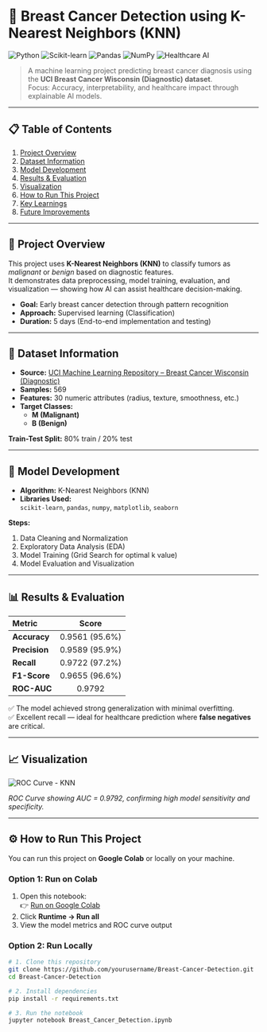 # 🧠 Breast Cancer Detection using K-Nearest Neighbors (KNN)

![Python](https://img.shields.io/badge/Python-3.10-blue?logo=python)
![Scikit-learn](https://img.shields.io/badge/Scikit--learn-Model-orange?logo=scikitlearn)
![Pandas](https://img.shields.io/badge/Pandas-Data%20Processing-yellow?logo=pandas)
![NumPy](https://img.shields.io/badge/NumPy-Math%20Computations-lightgrey?logo=numpy)
![Healthcare AI](https://img.shields.io/badge/Healthcare%20AI-Biomedical%20Analytics-green)

> A machine learning project predicting breast cancer diagnosis using the **UCI Breast Cancer Wisconsin (Diagnostic) dataset**.  
> Focus: Accuracy, interpretability, and healthcare impact through explainable AI models.

---

## 📋 Table of Contents
1. [Project Overview](#project-overview)
2. [Dataset Information](#dataset-information)
3. [Model Development](#model-development)
4. [Results & Evaluation](#results--evaluation)
5. [Visualization](#visualization)
6. [How to Run This Project](#how-to-run-this-project)
7. [Key Learnings](#key-learnings)
8. [Future Improvements](#future-improvements)

---

## 🚀 Project Overview

This project uses **K-Nearest Neighbors (KNN)** to classify tumors as *malignant* or *benign* based on diagnostic features.  
It demonstrates data preprocessing, model training, evaluation, and visualization — showing how AI can assist healthcare decision-making.

- **Goal:** Early breast cancer detection through pattern recognition  
- **Approach:** Supervised learning (Classification)  
- **Duration:** 5 days (End-to-end implementation and testing)  

---

## 🧩 Dataset Information

- **Source:** [UCI Machine Learning Repository – Breast Cancer Wisconsin (Diagnostic)](https://archive.ics.uci.edu/ml/datasets/Breast+Cancer+Wisconsin+%28Diagnostic%29)
- **Samples:** 569
- **Features:** 30 numeric attributes (radius, texture, smoothness, etc.)
- **Target Classes:**  
  - **M (Malignant)**  
  - **B (Benign)**  

**Train-Test Split:** 80% train / 20% test

---

## 🧠 Model Development

- **Algorithm:** K-Nearest Neighbors (KNN)
- **Libraries Used:**  
  `scikit-learn`, `pandas`, `numpy`, `matplotlib`, `seaborn`

**Steps:**
1. Data Cleaning and Normalization  
2. Exploratory Data Analysis (EDA)  
3. Model Training (Grid Search for optimal k value)  
4. Model Evaluation and Visualization  

---

## 📊 Results & Evaluation

| Metric | Score |
|:-------|:------:|
| **Accuracy** | 0.9561 (95.6%) |
| **Precision** | 0.9589 (95.9%) |
| **Recall** | 0.9722 (97.2%) |
| **F1-Score** | 0.9655 (96.6%) |
| **ROC-AUC** | 0.9792 |

✅ The model achieved strong generalization with minimal overfitting.  
✅ Excellent recall — ideal for healthcare prediction where **false negatives** are critical.  

---

## 📈 Visualization

![ROC Curve - KNN](./figures/roc.png)


*ROC Curve showing AUC = 0.9792, confirming high model sensitivity and specificity.*

---

## ⚙️ How to Run This Project

You can run this project on **Google Colab** or locally on your machine.

### Option 1: Run on Colab
1. Open this notebook:  
   👉 [Run on Google Colab](https://colab.research.google.com/drive/1TlaEw21uaWot2h3rbGLBf_NgnZo8naCa?usp=sharing)
2. Click **Runtime → Run all**
3. View the model metrics and ROC curve output

### Option 2: Run Locally
```bash
# 1. Clone this repository
git clone https://github.com/yourusername/Breast-Cancer-Detection.git
cd Breast-Cancer-Detection

# 2. Install dependencies
pip install -r requirements.txt

# 3. Run the notebook
jupyter notebook Breast_Cancer_Detection.ipynb

